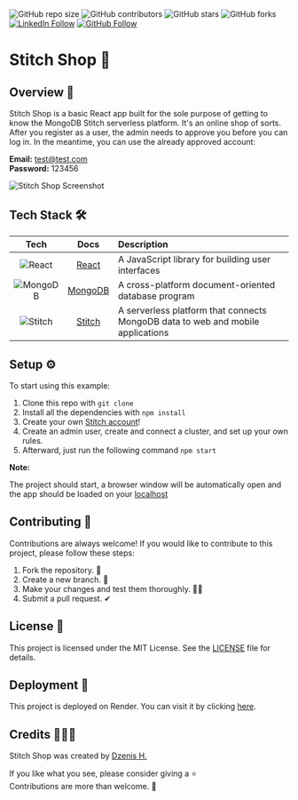 ##

![GitHub repo size](https://img.shields.io/github/repo-size/dzenis-h/stitch-shop)
![GitHub contributors](https://img.shields.io/github/contributors/dzenis-h/stitch-shop)
![GitHub stars](https://img.shields.io/github/stars/dzenis-h/stitch-shop?style=social)
![GitHub forks](https://img.shields.io/github/forks/dzenis-h/stitch-shop?style=social)
[![LinkedIn Follow](https://img.shields.io/badge/-Follow-blue?style=social&logo=linkedin&link=https://www.linkedin.com/in/dzenis-h/)](https://www.linkedin.com/in/dzenis-h/)
[![GitHub Follow](https://img.shields.io/badge/-Follow-black?style=social&logo=github&link=https://github.com/dzenis-h)](https://github.com/dzenis-h)

##
# Stitch Shop 🏪

## Overview 👀

Stitch Shop is a basic React app built for the sole purpose of getting to know the MongoDB Stitch serverless platform. It's an online shop of sorts. After you register as a user, the admin needs to approve you before you can log in. In the meantime, you can use the already approved account:

**Email:** test@test.com  
**Password:** 123456

![Stitch Shop Screenshot](https://drive.google.com/uc?export=view&id=11GEVhlB_0fl2FeGcRuGRs8geQIJvnYuL)

## Tech Stack 🛠️

| Tech | Docs | Description |
| :---: | :---: | :--- |
| ![React](https://img.shields.io/badge/-React-61DAFB?logo=react&logoColor=white) | [React](https://reactjs.org/docs/getting-started.html) | A JavaScript library for building user interfaces |
| ![MongoDB](https://img.shields.io/badge/-MongoDB-47A248?logo=mongodb&logoColor=white) | [MongoDB](https://docs.mongodb.com/) | A cross-platform document-oriented database program |
| ![Stitch](https://img.shields.io/badge/-Stitch-13AA52?logo=mongodb&logoColor=white) | [Stitch](https://docs.mongodb.com/stitch/) | A serverless platform that connects MongoDB data to web and mobile applications |

## Setup ⚙️

To start using this example:

1. Clone this repo with `git clone`
2. Install all the dependencies with `npm install`
3. Create your own [Stitch account](https://www.mongodb.com/cloud/stitch)!
4. Create an admin user, create and connect a cluster, and set up your own rules.
5. Afterward, just run the following command `npm start`

**Note:**

The project should start, a browser window will be automatically open and the app should be loaded on your [localhost](http://localhost:3000)

## Contributing 🙌

Contributions are always welcome! If you would like to contribute to this project, please follow these steps:

1. Fork the repository. 🍴
2. Create a new branch. 🌵
3. Make your changes and test them thoroughly. 👨‍💻
4. Submit a pull request. ✔

## License 📑

This project is licensed under the MIT License. See the [LICENSE](https://docs.google.com/document/d/11WK7tVoTFRMcWCuGZQCRWxEsDUEJ_6ArtfV-NjWcBCU/edit?usp=sharing) file for details.

## Deployment 🚀

This project is deployed on Render. You can visit it by clicking [here](https://stitch-shop.onrender.com).

## Credits 👨🏻‍💻

Stitch Shop was created by [Dzenis H.](https://dzenis.tech)

If you like what you see, please consider giving a ⭐️  
Contributions are more than welcome. 🫡
